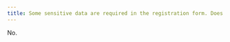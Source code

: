 ```yaml
---
title: Some sensitive data are required in the registration form. Does anyone outside the organization has access to this inforamtion?
---
```

No.
